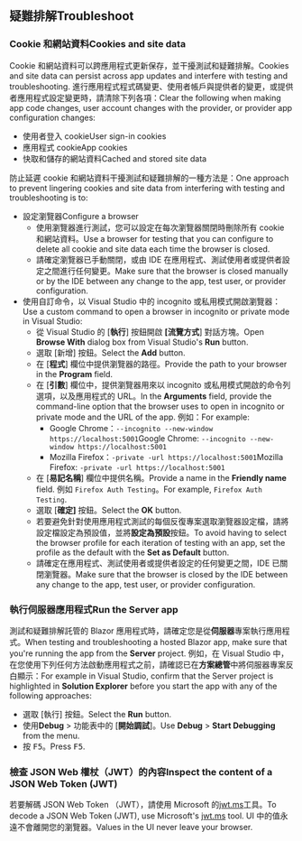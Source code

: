 ## <a name="troubleshoot"></a><span data-ttu-id="d9bcc-101">疑難排解</span><span class="sxs-lookup"><span data-stu-id="d9bcc-101">Troubleshoot</span></span>

### <a name="cookies-and-site-data"></a><span data-ttu-id="d9bcc-102">Cookie 和網站資料</span><span class="sxs-lookup"><span data-stu-id="d9bcc-102">Cookies and site data</span></span>

<span data-ttu-id="d9bcc-103">Cookie 和網站資料可以跨應用程式更新保存，並干擾測試和疑難排解。</span><span class="sxs-lookup"><span data-stu-id="d9bcc-103">Cookies and site data can persist across app updates and interfere with testing and troubleshooting.</span></span> <span data-ttu-id="d9bcc-104">進行應用程式程式碼變更、使用者帳戶與提供者的變更，或提供者應用程式設定變更時，請清除下列各項：</span><span class="sxs-lookup"><span data-stu-id="d9bcc-104">Clear the following when making app code changes, user account changes with the provider, or provider app configuration changes:</span></span>

* <span data-ttu-id="d9bcc-105">使用者登入 cookie</span><span class="sxs-lookup"><span data-stu-id="d9bcc-105">User sign-in cookies</span></span>
* <span data-ttu-id="d9bcc-106">應用程式 cookie</span><span class="sxs-lookup"><span data-stu-id="d9bcc-106">App cookies</span></span>
* <span data-ttu-id="d9bcc-107">快取和儲存的網站資料</span><span class="sxs-lookup"><span data-stu-id="d9bcc-107">Cached and stored site data</span></span>

<span data-ttu-id="d9bcc-108">防止延遲 cookie 和網站資料干擾測試和疑難排解的一種方法是：</span><span class="sxs-lookup"><span data-stu-id="d9bcc-108">One approach to prevent lingering cookies and site data from interfering with testing and troubleshooting is to:</span></span>

* <span data-ttu-id="d9bcc-109">設定瀏覽器</span><span class="sxs-lookup"><span data-stu-id="d9bcc-109">Configure a browser</span></span>
  * <span data-ttu-id="d9bcc-110">使用瀏覽器進行測試，您可以設定在每次瀏覽器關閉時刪除所有 cookie 和網站資料。</span><span class="sxs-lookup"><span data-stu-id="d9bcc-110">Use a browser for testing that you can configure to delete all cookie and site data each time the browser is closed.</span></span>
  * <span data-ttu-id="d9bcc-111">請確定瀏覽器已手動關閉，或由 IDE 在應用程式、測試使用者或提供者設定之間進行任何變更。</span><span class="sxs-lookup"><span data-stu-id="d9bcc-111">Make sure that the browser is closed manually or by the IDE between any change to the app, test user, or provider configuration.</span></span>
* <span data-ttu-id="d9bcc-112">使用自訂命令，以 Visual Studio 中的 incognito 或私用模式開啟瀏覽器：</span><span class="sxs-lookup"><span data-stu-id="d9bcc-112">Use a custom command to open a browser in incognito or private mode in Visual Studio:</span></span>
  * <span data-ttu-id="d9bcc-113">從 Visual Studio 的 [**執行**] 按鈕開啟 **[流覽方式**] 對話方塊。</span><span class="sxs-lookup"><span data-stu-id="d9bcc-113">Open **Browse With** dialog box from Visual Studio's **Run** button.</span></span>
  * <span data-ttu-id="d9bcc-114">選取 [新增] 按鈕。</span><span class="sxs-lookup"><span data-stu-id="d9bcc-114">Select the **Add** button.</span></span>
  * <span data-ttu-id="d9bcc-115">在 [**程式**] 欄位中提供瀏覽器的路徑。</span><span class="sxs-lookup"><span data-stu-id="d9bcc-115">Provide the path to your browser in the **Program** field.</span></span>
  * <span data-ttu-id="d9bcc-116">在 [**引數**] 欄位中，提供瀏覽器用來以 incognito 或私用模式開啟的命令列選項，以及應用程式的 URL。</span><span class="sxs-lookup"><span data-stu-id="d9bcc-116">In the **Arguments** field, provide the command-line option that the browser uses to open in incognito or private mode and the URL of the app.</span></span> <span data-ttu-id="d9bcc-117">例如：</span><span class="sxs-lookup"><span data-stu-id="d9bcc-117">For example:</span></span>
    * <span data-ttu-id="d9bcc-118">Google Chrome：`--incognito --new-window https://localhost:5001`</span><span class="sxs-lookup"><span data-stu-id="d9bcc-118">Google Chrome: `--incognito --new-window https://localhost:5001`</span></span>
    * <span data-ttu-id="d9bcc-119">Mozilla Firefox：`-private -url https://localhost:5001`</span><span class="sxs-lookup"><span data-stu-id="d9bcc-119">Mozilla Firefox: `-private -url https://localhost:5001`</span></span>
  * <span data-ttu-id="d9bcc-120">在 [**易記名稱**] 欄位中提供名稱。</span><span class="sxs-lookup"><span data-stu-id="d9bcc-120">Provide a name in the **Friendly name** field.</span></span> <span data-ttu-id="d9bcc-121">例如 `Firefox Auth Testing`。</span><span class="sxs-lookup"><span data-stu-id="d9bcc-121">For example, `Firefox Auth Testing`.</span></span>
  * <span data-ttu-id="d9bcc-122">選取 [**確定]** 按鈕。</span><span class="sxs-lookup"><span data-stu-id="d9bcc-122">Select the **OK** button.</span></span>
  * <span data-ttu-id="d9bcc-123">若要避免針對使用應用程式測試的每個反復專案選取瀏覽器設定檔，請將設定檔設定為預設值，並將**設定為預設**按鈕。</span><span class="sxs-lookup"><span data-stu-id="d9bcc-123">To avoid having to select the browser profile for each iteration of testing with an app, set the profile as the default with the **Set as Default** button.</span></span>
  * <span data-ttu-id="d9bcc-124">請確定在應用程式、測試使用者或提供者設定的任何變更之間，IDE 已關閉瀏覽器。</span><span class="sxs-lookup"><span data-stu-id="d9bcc-124">Make sure that the browser is closed by the IDE between any change to the app, test user, or provider configuration.</span></span>

### <a name="run-the-server-app"></a><span data-ttu-id="d9bcc-125">執行伺服器應用程式</span><span class="sxs-lookup"><span data-stu-id="d9bcc-125">Run the Server app</span></span>

<span data-ttu-id="d9bcc-126">測試和疑難排解託管的 Blazor 應用程式時，請確定您是從**伺服器**專案執行應用程式。</span><span class="sxs-lookup"><span data-stu-id="d9bcc-126">When testing and troubleshooting a hosted Blazor app, make sure that you're running the app from the **Server** project.</span></span> <span data-ttu-id="d9bcc-127">例如，在 Visual Studio 中，在您使用下列任何方法啟動應用程式之前，請確認已在**方案總管**中將伺服器專案反白顯示：</span><span class="sxs-lookup"><span data-stu-id="d9bcc-127">For example in Visual Studio, confirm that the Server project is highlighted in **Solution Explorer** before you start the app with any of the following approaches:</span></span>

* <span data-ttu-id="d9bcc-128">選取 [執行] 按鈕。</span><span class="sxs-lookup"><span data-stu-id="d9bcc-128">Select the **Run** button.</span></span>
* <span data-ttu-id="d9bcc-129">使用**Debug**  >  功能表中的 [**開始調試**]。</span><span class="sxs-lookup"><span data-stu-id="d9bcc-129">Use **Debug** > **Start Debugging** from the menu.</span></span>
* <span data-ttu-id="d9bcc-130">按 <kbd>F5</kbd>。</span><span class="sxs-lookup"><span data-stu-id="d9bcc-130">Press <kbd>F5</kbd>.</span></span>

### <a name="inspect-the-content-of-a-json-web-token-jwt"></a><span data-ttu-id="d9bcc-131">檢查 JSON Web 權杖（JWT）的內容</span><span class="sxs-lookup"><span data-stu-id="d9bcc-131">Inspect the content of a JSON Web Token (JWT)</span></span>

<span data-ttu-id="d9bcc-132">若要解碼 JSON Web Token （JWT），請使用 Microsoft 的[jwt.ms](https://jwt.ms/)工具。</span><span class="sxs-lookup"><span data-stu-id="d9bcc-132">To decode a JSON Web Token (JWT), use Microsoft's [jwt.ms](https://jwt.ms/) tool.</span></span> <span data-ttu-id="d9bcc-133">UI 中的值永遠不會離開您的瀏覽器。</span><span class="sxs-lookup"><span data-stu-id="d9bcc-133">Values in the UI never leave your browser.</span></span>
